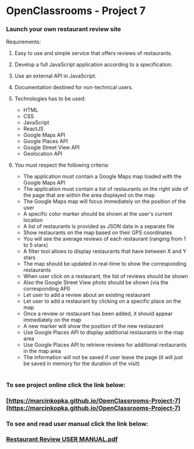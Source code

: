# OpenClassrooms - Project 7
### Launch your own restaurant review site
Requirements:

1. Easy to use and simple service that offers reviews of restaurants.

2. Develop a full JavaScript application according to a specification.

3. Use an external API in JavaScript.

4. Documentation destined for non-technical users.

5. Technologies has to be used:
   - HTML
   - CSS
   - JavaScript
   - ReactJS
   - Google Maps API
   - Google Places API
   - Google Street View API
   - Geolocation API

6. You must respect the following criteria:
   - The application must contain a Google Maps map loaded with the Google Maps API
   - The application must contain a list of restaurants on the right side of the page that are within the area displayed on the map
   - The Google Maps map will focus immediately on the position of the user
   - A specific color marker should be shown at the user's current location
   - A list of restaurants is provided as JSON data in a separate file
   - Show restaurants on the map based on their GPS coordinates
   - You will see the average reviews of each restaurant (ranging from 1 to 5 stars)
   - A filter tool allows to display restaurants that have between X and Y stars
   - The map should be updated in real-time to show the corresponding restaurants
   - When user click on a restaurant, the list of reviews should be shown
   - Also the Google Street View photo should be shown (via the corresponding API)
   - Let user to add a review about an existing restaurant
   - Let user to add a restaurant by clicking on a specific place on the map
   - Once a review or restaurant has been added, it should appear immediately on the map
   - A new marker will show the position of the new restaurant
   - Use Google Places API to display additional restaurants in the map area
   - Use Google Places API to retrieve reviews for additional restaurants in the map area
   - The information will not be saved if user leave the page (it will just be saved in memory for the duration of the visit)

#

### To see project online click the link below:

### [https://marcinkopka.github.io/OpenClassrooms-Project-7](https://marcinkopka.github.io/OpenClassrooms-Project-7)

### To see and read user manual click the link below:

### [Restaurant Review USER MANUAL.pdf](https://github.com/marcinkopka/OpenClassrooms-Project-7/blob/master/Restaurant%20Review%20USER%20MANUAL.pdf)
